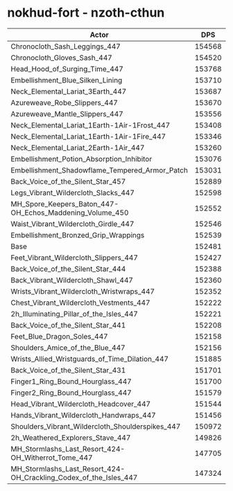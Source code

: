 # nokhud-fort - nzoth-cthun
| Actor | DPS | Increase |
|---|:---:|:---:|
|Chronocloth_Sash_Leggings_447|154568|1.37%|
|Chronocloth_Gloves_Sash_447|154520|1.34%|
|Head_Hood_of_Surging_Time_447|153768|0.84%|
|Embellishment_Blue_Silken_Lining|153710|0.81%|
|Neck_Elemental_Lariat_3Earth_447|153687|0.79%|
|Azureweave_Robe_Slippers_447|153670|0.78%|
|Azureweave_Mantle_Slippers_447|153556|0.71%|
|Neck_Elemental_Lariat_1Earth-1Air-1Frost_447|153408|0.61%|
|Neck_Elemental_Lariat_1Earth-1Air-1Fire_447|153346|0.57%|
|Neck_Elemental_Lariat_2Earth-1Air_447|153260|0.51%|
|Embellishment_Potion_Absorption_Inhibitor|153076|0.39%|
|Embellishment_Shadowflame_Tempered_Armor_Patch|153031|0.36%|
|Back_Voice_of_the_Silent_Star_457|152889|0.27%|
|Legs_Vibrant_Wildercloth_Slacks_447|152598|0.08%|
|MH_Spore_Keepers_Baton_447-OH_Echos_Maddening_Volume_450|152552|0.05%|
|Waist_Vibrant_Wildercloth_Girdle_447|152546|0.04%|
|Embellishment_Bronzed_Grip_Wrappings|152539|0.04%|
|Base|152481|0.00%|
|Feet_Vibrant_Wildercloth_Slippers_447|152427|-0.04%|
|Back_Voice_of_the_Silent_Star_444|152388|-0.06%|
|Back_Vibrant_Wildercloth_Shawl_447|152360|-0.08%|
|Wrists_Vibrant_Wildercloth_Wristwraps_447|152352|-0.08%|
|Chest_Vibrant_Wildercloth_Vestments_447|152222|-0.17%|
|2h_Illuminating_Pillar_of_the_Isles_447|152221|-0.17%|
|Back_Voice_of_the_Silent_Star_441|152208|-0.18%|
|Feet_Blue_Dragon_Soles_447|152158|-0.21%|
|Shoulders_Amice_of_the_Blue_447|152156|-0.21%|
|Wrists_Allied_Wristguards_of_Time_Dilation_447|151885|-0.39%|
|Back_Voice_of_the_Silent_Star_431|151701|-0.51%|
|Finger1_Ring_Bound_Hourglass_447|151700|-0.51%|
|Finger2_Ring_Bound_Hourglass_447|151579|-0.59%|
|Head_Vibrant_Wildercloth_Headcover_447|151544|-0.61%|
|Hands_Vibrant_Wildercloth_Handwraps_447|151456|-0.67%|
|Shoulders_Vibrant_Wildercloth_Shoulderspikes_447|150972|-0.99%|
|2h_Weathered_Explorers_Stave_447|149826|-1.74%|
|MH_Stormlashs_Last_Resort_424-OH_Witherrot_Tome_447|147705|-3.13%|
|MH_Stormlashs_Last_Resort_424-OH_Crackling_Codex_of_the_Isles_447|147324|-3.38%|
